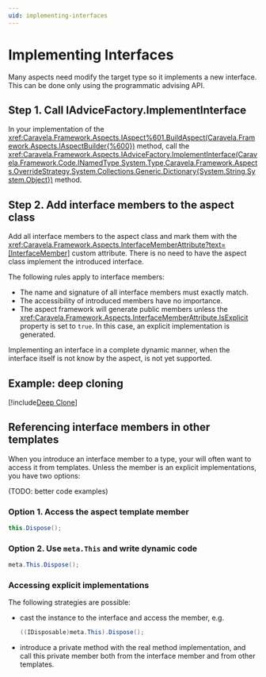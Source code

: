 ```yaml
---
uid: implementing-interfaces
---
```

# Implementing Interfaces

Many aspects need modify the target type so it implements a new interface. This can be done only using the programmatic advising API.

## Step 1. Call IAdviceFactory.ImplementInterface

In your implementation of the <xref:Caravela.Framework.Aspects.IAspect%601.BuildAspect(Caravela.Framework.Aspects.IAspectBuilder{%600})> method, call the <xref:Caravela.Framework.Aspects.IAdviceFactory.ImplementInterface(Caravela.Framework.Code.INamedType,System.Type,Caravela.Framework.Aspects.OverrideStrategy,System.Collections.Generic.Dictionary{System.String,System.Object})> method.

## Step 2. Add interface members to the aspect class

Add all interface members to the aspect class and mark them with the <xref:Caravela.Framework.Aspects.InterfaceMemberAttribute?text=[InterfaceMember]> custom attribute. There is no need to have the aspect class implement the introduced interface.

The following rules apply to interface members:

- The name and signature of all interface members must exactly match.
- The accessibility of introduced members have no importance.
- The aspect framework will generate public members unless the <xref:Caravela.Framework.Aspects.InterfaceMemberAttribute.IsExplicit> property is set to `true`. In this case, an explicit implementation is generated.

Implementing an interface in a complete dynamic manner, when the interface itself is not know by the aspect, is not yet supported.

## Example: deep cloning

[!include[Deep Clone](../../../code/Caravela.Documentation.SampleCode.AspectFramework/DeepClone.cs)]


## Referencing interface members in other templates

When you introduce an interface member to a type, your will often want to access it from templates. Unless the member is an explicit implementations, you have two options:

(TODO: better code examples)


### Option 1. Access the aspect template member

```cs
this.Dispose();
```


### Option 2. Use `meta.This` and write dynamic code

```cs
meta.This.Dispose();
```

### Accessing explicit implementations

The following strategies are possible:

- cast the instance to the interface and access the member, e.g.

    ```cs
    ((IDisposable)meta.This).Dispose();
    ```

- introduce a private method with the real method implementation, and call this private member both from the interface member and from other templates.